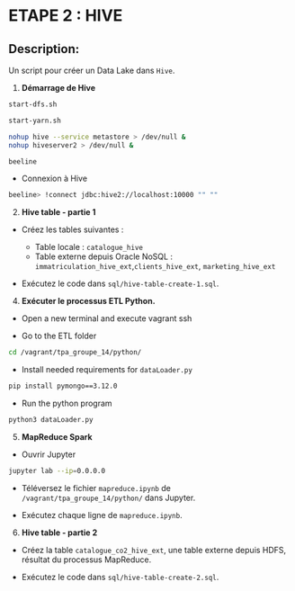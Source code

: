 # ETAPE 2 : HIVE

## Description:

Un script pour créer un Data Lake dans `Hive`.

1. **Démarrage de Hive**

```bash
start-dfs.sh

start-yarn.sh

nohup hive --service metastore > /dev/null &
nohup hiveserver2 > /dev/null &

beeline
```

- Connexion à Hive

```bash
beeline> !connect jdbc:hive2://localhost:10000 "" ""
```

2. **Hive table - partie 1**

- Créez les tables suivantes :

  - Table locale : `catalogue_hive`
  - Table externe depuis Oracle NoSQL : `immatriculation_hive_ext`,`clients_hive_ext`, `marketing_hive_ext`

- Exécutez le code dans `sql/hive-table-create-1.sql`.

4. **Exécuter le processus ETL Python.**

- Open a new terminal and execute vagrant ssh

- Go to the ETL folder

```bash
cd /vagrant/tpa_groupe_14/python/
```

- Install needed requirements for `dataLoader.py`

```bash
pip install pymongo==3.12.0
```

- Run the python program

```bash
python3 dataLoader.py
```

5. **MapReduce Spark**

- Ouvrir Jupyter

```bash
jupyter lab --ip=0.0.0.0
```

- Téléversez le fichier `mapreduce.ipynb` de `/vagrant/tpa_groupe_14/python/` dans Jupyter.

- Exécutez chaque ligne de `mapreduce.ipynb`.

6. **Hive table - partie 2**

- Créez la table `catalogue_co2_hive_ext`, une table externe depuis HDFS, résultat du processus MapReduce.

- Exécutez le code dans `sql/hive-table-create-2.sql`.
